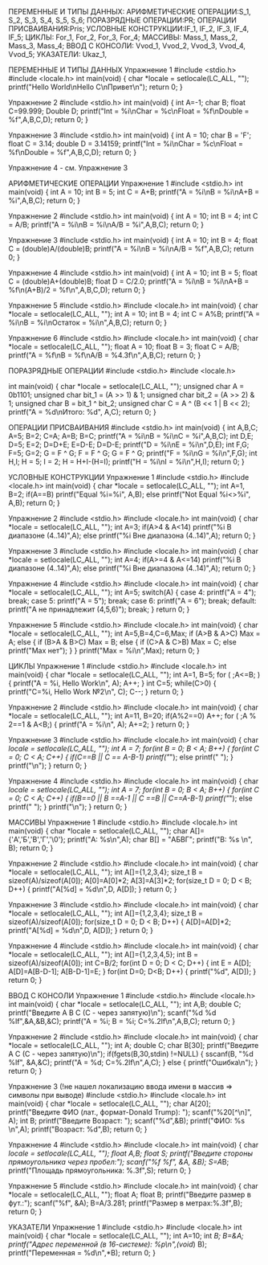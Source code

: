 ПЕРЕМЕННЫЕ И ТИПЫ ДАННЫХ:
АРИФМЕТИЧЕСКИЕ ОПЕРАЦИИ:S_1, S_2, S_3, S_4, S_5, S_6;
ПОРАЗРЯДНЫЕ ОПЕРАЦИИ:PR;
ОПЕРАЦИИ ПРИСВАИВАНИЯ:Pris;
УСЛОВНЫЕ КОНСТРУКЦИИ:IF_1, IF_2, IF_3, IF_4, IF_5;
ЦИКЛЫ: For_1, For_2, For_3, For_4;
МАССИВЫ: Mass_1, Mass_2, Mass_3, Mass_4;
ВВОД С КОНСОЛИ: Vvod_1, Vvod_2, Vvod_3, Vvod_4, Vvod_5;
УКАЗАТЕЛИ: Ukaz_1,












ПЕРЕМЕННЫЕ И ТИПЫ ДАННЫХ
Упражнение 1 
#include <stdio.h>
#include <locale.h>
int main(void)
{
char *locale = setlocale(LC_ALL, "");
printf("Hello World\nHello C\nПривет\n");
return 0;
}

Упражнение 2 
#include <stdio.h>
int main(void)
{
int A=-1;
char B;
float C=99.999;
Double D;
printf("Int = %i\nChar = %c\nFloat = %f\nDouble = %f",A,B,C,D);
return 0;
}

Упражнение 3
#include <stdio.h>
int main(void)
{
int A = 10;
char B = 'F';
float C = 3.14;
double D = 3.14159;
printf("Int = %i\nChar = %c\nFloat = %f\nDouble = %f",A,B,C,D);
return 0;
}

Упражнение 4 - см. Упражнение 3

АРИФМЕТИЧЕСКИЕ ОПЕРАЦИИ
Упражнение 1
#include <stdio.h>
int main(void)
{
int A = 10;
int B = 5;
int C = A+B;
printf("A = %i\nB = %i\nA+B = %i",A,B,C);
return 0;
}

Упражнение 2
#include <stdio.h>
int main(void)
{
int A = 10;
int B = 4;
int C = A/B;
printf("A = %i\nB = %i\nA/B = %i",A,B,C);
return 0;
}

Упражнение 3
#include <stdio.h>
int main(void)
{
int A = 10;
int B = 4;
float C = (double)A/(double)B;
printf("A = %i\nB = %i\nA/B = %f",A,B,C);
return 0;
}

Упражнение 4
#include <stdio.h>
int main(void)
{
int A = 10;
int B = 5;
float C = (double)A+(double)B;
float D = C/2.0;
printf("A = %i\nB = %i\nA+B = %f\n(A+B)/2 = %f\n",A,B,C,D);
return 0;
}

Упражнение 5
#include <stdio.h>
#include <locale.h>
int main(void)
{
char *locale = setlocale(LC_ALL, "");
int A = 10;
int B = 4;
int C = A%B;
printf("A = %i\nB = %i\nОстаток = %i\n",A,B,C);
return 0;
}

Упражнение 6
#include <stdio.h>
#include <locale.h>
int main(void)
{
char *locale = setlocale(LC_ALL, "");
float A = 10;
float B = 3;
float C = A/B;
printf("A = %f\nB = %f\nA/B = %4.3f\n",A,B,C);
return 0;
}

ПОРАЗРЯДНЫЕ ОПЕРАЦИИ
#include <stdio.h>
#include <locale.h>
  
int main(void)
{
char *locale = setlocale(LC_ALL, "");
unsigned char A = 0b1101; 
unsigned char bit_1 = (A >> 1) & 1;
unsigned char bit_2 = (A >> 2) & 1;
unsigned char B = bit_1 ^ bit_2;
unsigned char C = A ^ (B << 1 | B << 2);
printf("A = %d\nИтого: %d", A,C);
return 0;
}

ОПЕРАЦИИ ПРИСВАИВАНИЯ
#include <stdio.h>
int main(void)
{
int A,B,C;
A=5;
B=2;
C=A;
A=B;
B=C;
printf("A = %i\nB = %i\nC = %i",A,B,C);
int D,E;
D=5;
E=2;
D=D+E;
E=D-E;
D=D-E;
printf("D = %i\nE = %i\n",D,E);
int F,G;
F=5;
G=2;
G = F ^ G;
F = F ^ G;
G = F ^ G;
printf("F = %i\nG = %i\n",F,G);
int H,I;
H = 5;
I = 2;
H = H+I-(H=I);
printf("H = %i\nI = %i\n",H,I);
return 0;
}

УСЛОВНЫЕ КОНСТРУКЦИИ
Упражнение 1
#include <stdio.h>
#include <locale.h> 
int main(void)
{
char *locale = setlocale(LC_ALL, "");
int A=1, B=2;
if(A==B) printf("Equal %i=%i", A,B);
else printf("Not Equal %i<>%i", A,B);
return 0;
}

Упражнение 2
#include <stdio.h>
#include <locale.h>
int main(void)
{
char *locale = setlocale(LC_ALL, "");
int A=3;
if(A>4 & A<14) printf("%i В диапазоне (4..14)",A);
else printf("%i Вне диапазона (4..14)",A);
return 0;
}

Упражнение 3
#include <stdio.h>
#include <locale.h>
int main(void)
{
char *locale = setlocale(LC_ALL, "");
int A=4;
if(A>=4 & A<=14) printf("%i В диапазоне (4..14)",A);
else printf("%i Вне диапазона (4..14)",A);
return 0;
}

Упражнение 4
#include <stdio.h>
#include <locale.h>
int main(void)
{
char *locale = setlocale(LC_ALL, "");
int A=5;
switch(A)
{
case 4:
printf("А = 4");
break;
case 5:
printf("А = 5");
break;
case 6:
printf("А = 6");
break;
default:
printf("А не принадлежит (4,5,6)");
break;
}
return 0;
}

Упражнение 5
#include <stdio.h>
#include <locale.h>
int main(void)
{
char *locale = setlocale(LC_ALL, "");
int A=5,B=4,C=6,Max;
if (A>B & A>C) Max = A;
else 
{
if (B>A & B>C) Max = B;
else
{ 
if (C>A & C>B) Max = C;
else printf("Max нет");
}
}
printf("Max = %i\n",Max);
return 0;
}

ЦИКЛЫ
Упражнение 1
#include <stdio.h>
#include <locale.h>
int main(void)
{
char *locale = setlocale(LC_ALL, "");
int A=1, B=5;
for ( ;A<=B; )
{
printf("A = %i, Hello Work\n", A);
A++;
}
int C=5;
while(C>0)
{
printf("С=%i, Hello Work №2\n", C);
C--;
}
return 0;
}

Упражнение 2
#include <stdio.h>
#include <locale.h>
int main(void)
{
char *locale = setlocale(LC_ALL, "");
int A=11, B=20;
if(A%2==0) A++;
for ( ;A % 2==1 & A<B;)
{
printf("A = %i\n", A);
A+=2;
}
return 0;
}

Упражнение 3
#include <stdio.h>
#include <locale.h>
int main(void)
{
char *locale = setlocale(LC_ALL, "");
int A = 7;
for(int B = 0; B < A;  B++)
{
for(int C = 0; C < A; C++)
{
if(C==B || C == A-B-1) printf("*");
else printf(" ");
}
printf("\n");
}
return 0;
}

Упражнение 4
#include <stdio.h>
#include <locale.h>
int main(void)
{
char *locale = setlocale(LC_ALL, "");
int A = 7;
for(int B = 0; B < A;  B++)
{
for(int C = 0; C < A; C++)
{
if(B==0 || B ==A-1  || C ==B || C==A-B-1) printf("*");
else printf(" ");
}
printf("\n");
}
return 0;
}

МАССИВЫ
Упражнение 1
#include <stdio.h>
#include <locale.h>
int main(void)
{
char *locale = setlocale(LC_ALL, "");
char A[]={'А','Б','В','Г','\0'};
printf("А: %s\n",A);
char B[] = "АБВГ";
printf("B: %s \n", B);
return 0;
}

Упражнение 2
#include <stdio.h>
#include <locale.h>
int main(void)
{
char *locale = setlocale(LC_ALL, "");
int A[]={1,2,3,4};
size_t B = sizeof(A)/sizeof(A[0]);
A[0]=A[0]*2;
A[3]=A[3]*2;
for(size_t D = 0; D < B; D++)
{
printf("А[%d] = %d\n",D, A[D]);
}
return 0;
}

Упражнение 3
#include <stdio.h>
#include <locale.h>
int main(void)
{
char *locale = setlocale(LC_ALL, "");
int A[]={1,2,3,4};
size_t B = sizeof(A)/sizeof(A[0]);
for(size_t D = 0; D < B; D++)
{
A[D]=A[D]*2;
printf("А[%d] = %d\n",D, A[D]);
}
return 0;
}

Упражнение 4
#include <stdio.h>
#include <locale.h>
int main(void)
{
char *locale = setlocale(LC_ALL, "");
int A[]={1,2,3,4,5};
int B = sizeof(A)/sizeof(A[0]);
int C=B/2;
for(int D = 0; D < C; D++)
{
int E = A[D];
A[D]=A[B-D-1];
A[B-D-1]=E;
}
for(int D=0; D<B; D++)
{
printf("%d", A[D]);
}
return 0;
}

ВВОД С КОНСОЛИ
Упражнение 1
#include <stdio.h>
#include <locale.h>
int main(void)
{
char *locale = setlocale(LC_ALL, "");
int A,B;
double C;
printf("Введите A B C (C - через запятую)\n");
scanf("%d %d %lf",&A,&B,&C);
printf("A = %i; B = %i; C=%.2lf\n",A,B,C);
return 0;
}

Упражнение 2
#include <stdio.h>
#include <locale.h>
int main(void)
{
char *locale = setlocale(LC_ALL, "");
int A;
double C;
char B[30];
printf("Введите A C (C - через запятую)\n");
if(fgets(B,30,stdin) !=NULL)
{
sscanf(B, "%d %lf", &A,&C);
printf("A = %d; C=%.2lf\n",A,C);
}
else
{
printf("Ошибка\n");
}
return 0;
}

Упражнение 3 (!не нашел локализацию ввода имени в массив => символы при выводе)
#include <stdio.h>
#include <locale.h>
int main(void)
{
char *locale = setlocale(LC_ALL, "");
char A[20];
printf("Введите ФИО (лат., формат-Donald Trump): ");
scanf("%20[^\n]", A);
int B;
printf("Введите Возраст: ");
scanf("%d",&B);
printf("ФИО: %s \n",A);
printf("Возраст: %d",B);
return 0;
}

Упражнение 4
#include <stdio.h>
#include <locale.h>
int main(void)
{
char *locale = setlocale(LC_ALL, "");
float A,B;
float S;
printf("Введите стороны прямоугольника через пробел:");
scanf("%f %f", &A, &B);
S=A*B;
printf("Площадь прямоугольника: %.3f",S);
return 0;
}

Упражнение 5
#include <stdio.h>
#include <locale.h>
int main(void)
{
char *locale = setlocale(LC_ALL, "");
float A;
float B;
printf("Введите размер в фут.:");
scanf("%f", &A);
B=A/3.281;
printf("Размер в метрах:%.3f",B);
return 0;
}

УКАЗАТЕЛИ
Упражнение 1
#include <stdio.h>
#include <locale.h>
int main(void)
{
char *locale = setlocale(LC_ALL, "");
int A=10;
int *B;
B=&A;
printf("Адрес переменной (в 16-системе): %p\n",(void*) B);
printf("Переменная = %d\n",*B);
return 0;
}
